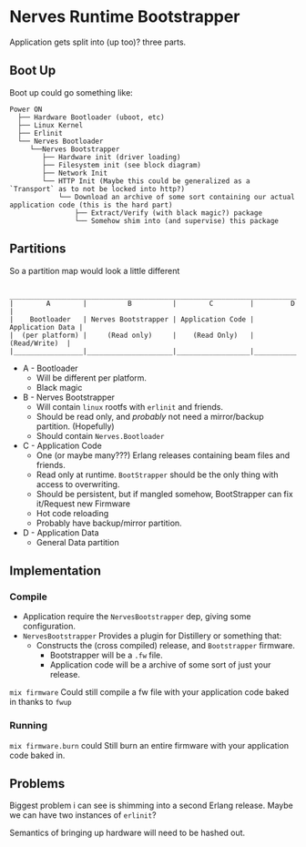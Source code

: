 # Nerves Runtime Bootstrapper
Application gets split into (up too)? three parts.

## Boot Up
Boot up could go something like:
```
Power ON
  ├── Hardware Bootloader (uboot, etc)
  ├── Linux Kernel
  ├── Erlinit
  └── Nerves Bootloader
     └──Nerves Bootstrapper
        ├── Hardware init (driver loading)
        ├── Filesystem init (see block diagram)
        ├── Network Init
        └── HTTP Init (Maybe this could be generalized as a `Transport` as to not be locked into http?)
            └── Download an archive of some sort containing our actual application code (this is the hard part)
                ├── Extract/Verify (with black magic?) package
                └── Somehow shim into (and supervise) this package
```
## Partitions
So a partition map would look a little different
```
 ______________________________________________________________________________
|        A        |          B          |        C         |         D        |
|    Bootloader   | Nerves Bootstrapper | Application Code | Application Data |
|  (per platform) |     (Read only)     |    (Read Only)   |    (Read/Write)  |
|_________________|_____________________|__________________|__________________|
```
* A - Bootloader
  * Will be different per platform.
  * Black magic
* B - Nerves Bootstrapper
  * Will contain `linux` rootfs with `erlinit` and friends.
  * Should be read only, and _probably_ not need a mirror/backup partition. (Hopefully)
  * Should contain `Nerves.Bootloader`
* C - Application Code
  * One (or maybe many???) Erlang releases containing beam files and friends.
  * Read only at runtime. `BootStrapper` should be the only thing with access to overwriting.
  * Should be persistent, but if mangled somehow, BootStrapper can fix it/Request new Firmware
  * Hot code reloading
  * Probably have backup/mirror partition.
* D - Application Data
  * General Data partition

## Implementation

### Compile
* Application require the `NervesBootstrapper` dep, giving some configuration.
* `NervesBootstrapper` Provides a plugin for Distillery or something that:
  * Constructs the (cross compiled) release, and `Bootstrapper` firmware.
    * Bootstrapper will be a `.fw` file.
    * Application code will be a archive of some sort of just your release.

`mix firmware` Could still compile a fw file with your application code baked in thanks to `fwup`

### Running

`mix firmware.burn` could Still burn an entire firmware with your application code baked in.

## Problems
Biggest problem i can see is shimming into a second Erlang release. Maybe we can have two
instances of `erlinit`?

Semantics of bringing up hardware will need to be hashed out.
